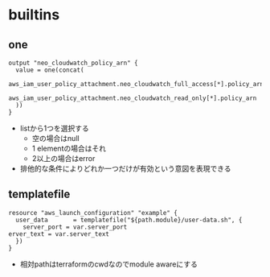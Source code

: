 # builtins

## one

```hcl
output "neo_cloudwatch_policy_arn" {
  value = one(concat(
    aws_iam_user_policy_attachment.neo_cloudwatch_full_access[*].policy_arn,
    aws_iam_user_policy_attachment.neo_cloudwatch_read_only[*].policy_arn
  ))
}
```

* listから1つを選択する
  * 空の場合はnull
  * 1 elementの場合はそれ
  * 2以上の場合はerror
* 排他的な条件によりどれか一つだけが有効という意図を表現できる


## templatefile

```hcl
resource "aws_launch_configuration" "example" {
  user_data       = templatefile("${path.module}/user-data.sh", {
    server_port = var.server_port
erver_text = var.server_text
  })
}
```

* 相対pathはterraformのcwdなのでmodule awareにする